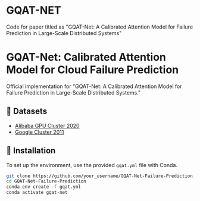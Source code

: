 # GQAT-NET

Code for paper titled as "GQAT-Net: A Calibrated Attention Model for Failure Prediction in Large-Scale Distributed Systems"

# GQAT-Net: Calibrated Attention Model for Cloud Failure Prediction

Official implementation for "GQAT-Net: A Calibrated Attention Model for Failure Prediction in Large-Scale Distributed Systems."

## 📌 Datasets

  - [Alibaba GPU Cluster 2020](https://github.com/alibaba/clusterdata/tree/master/cluster-trace-gpu-v2020)
  - [Google Cluster 2011](https://github.com/google/cluster-data)

## 🚩 Installation

To set up the environment, use the provided `gqat.yml` file with Conda.

```bash
git clone https://github.com/your_username/GQAT-Net-Failure-Prediction.git
cd GQAT-Net-Failure-Prediction
conda env create -f gqat.yml
conda activate gqat-net 
```

